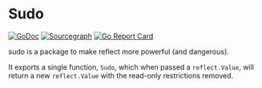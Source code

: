 # Sudo

[![GoDoc](https://godoc.org/github.com/zeebo/sudo?status.svg)](https://godoc.org/github.com/zeebo/sudo)
[![Sourcegraph](https://sourcegraph.com/github.com/zeebo/sudo/-/badge.svg)](https://sourcegraph.com/github.com/zeebo/sudo?badge)
[![Go Report Card](https://goreportcard.com/badge/github.com/zeebo/sudo)](https://goreportcard.com/report/github.com/zeebo/sudo)

sudo is a package to make reflect more powerful (and dangerous).

It exports a single function,  `Sudo`, which when passed a `reflect.Value`, will return a new `reflect.Value` with the read-only restrictions removed.
